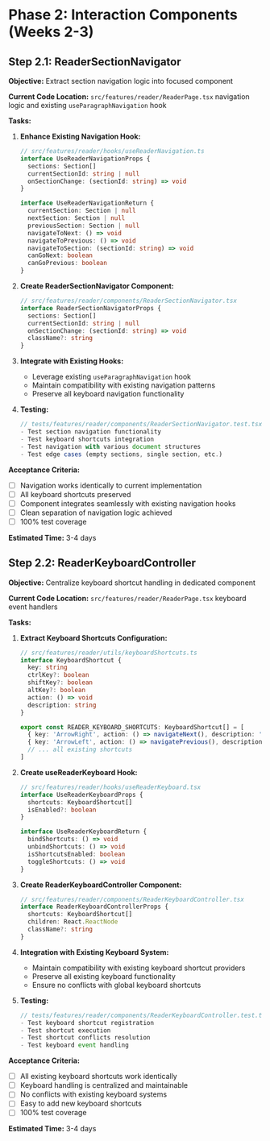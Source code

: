 # Phase 2: Interaction Components (Weeks 2-3)

## Step 2.1: ReaderSectionNavigator

**Objective:** Extract section navigation logic into focused component

**Current Code Location:** `src/features/reader/ReaderPage.tsx` navigation logic and existing `useParagraphNavigation` hook

**Tasks:**

1. **Enhance Existing Navigation Hook:**
   ```typescript
   // src/features/reader/hooks/useReaderNavigation.ts
   interface UseReaderNavigationProps {
     sections: Section[]
     currentSectionId: string | null
     onSectionChange: (sectionId: string) => void
   }

   interface UseReaderNavigationReturn {
     currentSection: Section | null
     nextSection: Section | null
     previousSection: Section | null
     navigateToNext: () => void
     navigateToPrevious: () => void
     navigateToSection: (sectionId: string) => void
     canGoNext: boolean
     canGoPrevious: boolean
   }
   ```

2. **Create ReaderSectionNavigator Component:**
   ```typescript
   // src/features/reader/components/ReaderSectionNavigator.tsx
   interface ReaderSectionNavigatorProps {
     sections: Section[]
     currentSectionId: string | null
     onSectionChange: (sectionId: string) => void
     className?: string
   }
   ```

3. **Integrate with Existing Hooks:**
   - Leverage existing `useParagraphNavigation` hook
   - Maintain compatibility with existing navigation patterns
   - Preserve all keyboard navigation functionality

4. **Testing:**
   ```typescript
   // tests/features/reader/components/ReaderSectionNavigator.test.tsx
   - Test section navigation functionality
   - Test keyboard shortcuts integration
   - Test navigation with various document structures
   - Test edge cases (empty sections, single section, etc.)
   ```

**Acceptance Criteria:**
- [ ] Navigation works identically to current implementation
- [ ] All keyboard shortcuts preserved
- [ ] Component integrates seamlessly with existing navigation hooks
- [ ] Clean separation of navigation logic achieved
- [ ] 100% test coverage

**Estimated Time:** 3-4 days

## Step 2.2: ReaderKeyboardController

**Objective:** Centralize keyboard shortcut handling in dedicated component

**Current Code Location:** `src/features/reader/ReaderPage.tsx` keyboard event handlers

**Tasks:**

1. **Extract Keyboard Shortcuts Configuration:**
   ```typescript
   // src/features/reader/utils/keyboardShortcuts.ts
   interface KeyboardShortcut {
     key: string
     ctrlKey?: boolean
     shiftKey?: boolean
     altKey?: boolean
     action: () => void
     description: string
   }

   export const READER_KEYBOARD_SHORTCUTS: KeyboardShortcut[] = [
     { key: 'ArrowRight', action: () => navigateNext(), description: 'Next section' },
     { key: 'ArrowLeft', action: () => navigatePrevious(), description: 'Previous section' },
     // ... all existing shortcuts
   ]
   ```

2. **Create useReaderKeyboard Hook:**
   ```typescript
   // src/features/reader/hooks/useReaderKeyboard.tsx
   interface UseReaderKeyboardProps {
     shortcuts: KeyboardShortcut[]
     isEnabled?: boolean
   }

   interface UseReaderKeyboardReturn {
     bindShortcuts: () => void
     unbindShortcuts: () => void
     isShortcutsEnabled: boolean
     toggleShortcuts: () => void
   }
   ```

3. **Create ReaderKeyboardController Component:**
   ```typescript
   // src/features/reader/components/ReaderKeyboardController.tsx
   interface ReaderKeyboardControllerProps {
     shortcuts: KeyboardShortcut[]
     children: React.ReactNode
     className?: string
   }
   ```

4. **Integration with Existing Keyboard System:**
   - Maintain compatibility with existing keyboard shortcut providers
   - Preserve all existing keyboard functionality
   - Ensure no conflicts with global keyboard shortcuts

5. **Testing:**
   ```typescript
   // tests/features/reader/components/ReaderKeyboardController.test.tsx
   - Test keyboard shortcut registration
   - Test shortcut execution
   - Test shortcut conflicts resolution
   - Test keyboard event handling
   ```

**Acceptance Criteria:**
- [ ] All existing keyboard shortcuts work identically
- [ ] Keyboard handling is centralized and maintainable
- [ ] No conflicts with existing keyboard systems
- [ ] Easy to add new keyboard shortcuts
- [ ] 100% test coverage

**Estimated Time:** 3-4 days

